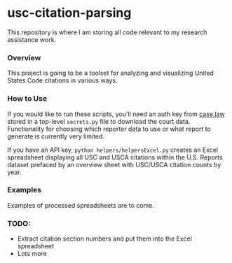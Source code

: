 # usc-citation-parsing

This repository is where I am storing all code relevant to my research assistance work.

### Overview

This project is going to be a toolset for analyzing and visualizing United States Code citations in various ways.

### How to Use

If you would like to run these scripts, you'll need an auth key from [case.law](https://case.law/) stored in a top-level `secrets.py` file to download the court data. Functionality for choosing which reporter data to use or what report to generate is currently very limited. 

If you have an API key, `python helpers/helpersExcel.py` creates an Excel spreadsheet displaying all USC and USCA citations within the U.S. Reports dataset prefaced by an overview sheet with USC/USCA citation counts by year.

### Examples

Examples of processed spreadsheets are to come.

### TODO:

- Extract citation section numbers and put them into the Excel spreadsheet
- Lots more
